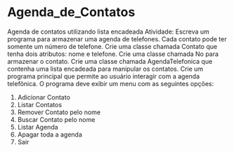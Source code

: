 # Agenda_de_Contatos
Agenda de contatos utilizando lista encadeada
Atividade:
Escreva um programa para armazenar uma agenda de telefones. Cada contato pode ter somente um número de telefone.
Crie uma classe chamada Contato que tenha dois atributos: nome e telefone.
Crie uma classe chamada No para armazenar o contato.
Crie uma classe chamada AgendaTelefonica que contenha uma lista encadeada para manipular os contatos.
Crie um programa principal que permite ao usuário interagir com a agenda telefônica. O programa deve exibir um menu com as seguintes opções:

1. Adicionar Contato
2. Listar Contatos
3. Remover Contato pelo nome
4. Buscar Contato pelo nome
5. Listar Agenda
6. Apagar toda a agenda
0. Sair
